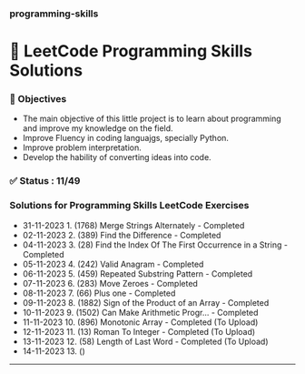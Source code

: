 ### programming-skills
# 💙 LeetCode Programming Skills Solutions

### 🎯 Objectives
- The main objective of this little project is to learn about programming and improve my knowledge on the field.
- Improve Fluency in coding languajgs, specially Python.
- Improve problem interpretation.
- Develop the hability of converting ideas into code.

### ✅ Status : 11/49
### Solutions for Programming Skills LeetCode Exercises

- 31-11-2023 1. (1768) Merge Strings Alternately - Completed
- 02-11-2023 2. (389) Find the Difference - Completed
- 04-11-2023 3. (28) Find the Index Of The First Occurrence in a String - Completed
- 05-11-2023 4. (242) Valid Anagram - Completed
- 06-11-2023 5. (459) Repeated Substring Pattern - Completed
- 07-11-2023 6. (283) Move Zeroes - Completed
- 08-11-2023 7. (66) Plus one - Completed
- 09-11-2023 8. (1882) Sign of the Product of an Array - Completed
- 10-11-2023 9. (1502) Can Make Arithmetic Progr... - Completed
- 11-11-2023 10. (896) Monotonic Array - Completed (To Upload)
- 12-11-2023 11. (13) Roman To Integer - Completed (To Upload)
- 13-11-2023 12. (58) Length of Last Word - Completed (To Upload)
- 14-11-2023 13. () 



---


